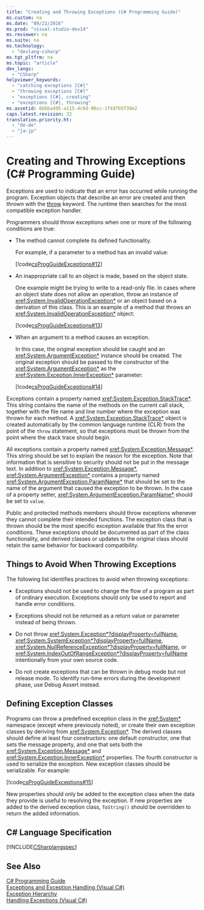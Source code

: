 ```yaml
---
title: "Creating and Throwing Exceptions (C# Programming Guide)"
ms.custom: na
ms.date: "09/22/2016"
ms.prod: "visual-studio-dev14"
ms.reviewer: na
ms.suite: na
ms.technology: 
  - "devlang-csharp"
ms.tgt_pltfrm: na
ms.topic: "article"
dev_langs: 
  - "CSharp"
helpviewer_keywords: 
  - "catching exceptions [C#]"
  - "throwing exceptions [C#]"
  - "exceptions [C#], creating"
  - "exceptions [C#], throwing"
ms.assetid: 6bbba495-a115-4c6d-90cc-1f4d7b5f39e2
caps.latest.revision: 32
translation.priority.ht: 
  - "de-de"
  - "ja-jp"
---
```

# Creating and Throwing Exceptions (C# Programming Guide)
Exceptions are used to indicate that an error has occurred while running the program. Exception objects that describe an error are created and then *thrown* with the [throw](../vs140/throw--csharp-reference-.md) keyword. The runtime then searches for the most compatible exception handler.  
  
 Programmers should throw exceptions when one or more of the following conditions are true:  
  
-   The method cannot complete its defined functionality.  
  
     For example, if a parameter to a method has an invalid value:  
  
     [!code[csProgGuideExceptions#12](../vs140/codesnippet/CSharp/creating-and-throwing-exceptions--csharp-programming-guide-_1.cs)]  
  
-   An inappropriate call to an object is made, based on the object state.  
  
     One example might be trying to write to a read-only file. In cases where an object state does not allow an operation, throw an instance of <xref:System.InvalidOperationException*> or an object based on a derivation of this class. This is an example of a method that throws an <xref:System.InvalidOperationException*> object:  
  
     [!code[csProgGuideExceptions#13](../vs140/codesnippet/CSharp/creating-and-throwing-exceptions--csharp-programming-guide-_2.cs)]  
  
-   When an argument to a method causes an exception.  
  
     In this case, the original exception should be caught and an <xref:System.ArgumentException*> instance should be created. The original exception should be passed to the constructor of the <xref:System.ArgumentException*> as the <xref:System.Exception.InnerException*> parameter:  
  
     [!code[csProgGuideExceptions#14](../vs140/codesnippet/CSharp/creating-and-throwing-exceptions--csharp-programming-guide-_3.cs)]  
  
 Exceptions contain a property named <xref:System.Exception.StackTrace*>. This string contains the name of the methods on the current call stack, together with the file name and line number where the exception was thrown for each method. A <xref:System.Exception.StackTrace*> object is created automatically by the common language runtime (CLR) from the point of the `throw` statement, so that exceptions must be thrown from the point where the stack trace should begin.  
  
 All exceptions contain a property named <xref:System.Exception.Message*>. This string should be set to explain the reason for the exception. Note that information that is sensitive to security should not be put in the message text. In addition to <xref:System.Exception.Message*>, <xref:System.ArgumentException*> contains a property named <xref:System.ArgumentException.ParamName*> that should be set to the name of the argument that caused the exception to be thrown. In the case of a property setter, <xref:System.ArgumentException.ParamName*> should be set to `value`.  
  
 Public and protected methods members should throw exceptions whenever they cannot complete their intended functions. The exception class that is thrown should be the most specific exception available that fits the error conditions. These exceptions should be documented as part of the class functionality, and derived classes or updates to the original class should retain the same behavior for backward compatibility.  
  
## Things to Avoid When Throwing Exceptions  
 The following list identifies practices to avoid when throwing exceptions:  
  
-   Exceptions should not be used to change the flow of a program as part of ordinary execution. Exceptions should only be used to report and handle error conditions.  
  
-   Exceptions should not be returned as a return value or parameter instead of being thrown.  
  
-   Do not throw <xref:System.Exception*?displayProperty=fullName>, <xref:System.SystemException*?displayProperty=fullName>, <xref:System.NullReferenceException*?displayProperty=fullName>, or <xref:System.IndexOutOfRangeException*?displayProperty=fullName> intentionally from your own source code.  
  
-   Do not create exceptions that can be thrown in debug mode but not release mode. To identify run-time errors during the development phase, use Debug Assert instead.  
  
## Defining Exception Classes  
 Programs can throw a predefined exception class in the <xref:System*> namespace (except where previously noted), or create their own exception classes by deriving from <xref:System.Exception*>. The derived classes should define at least four constructors: one default constructor, one that sets the message property, and one that sets both the <xref:System.Exception.Message*> and <xref:System.Exception.InnerException*> properties. The fourth constructor is used to serialize the exception. New exception classes should be serializable. For example:  
  
 [!code[csProgGuideExceptions#15](../vs140/codesnippet/CSharp/creating-and-throwing-exceptions--csharp-programming-guide-_4.cs)]  
  
 New properties should only be added to the exception class when the data they provide is useful to resolving the exception. If new properties are added to the derived exception class, `ToString()` should be overridden to return the added information.  
  
## C# Language Specification  
 [!INCLUDE[CSharplangspec](../vs140/includes/csharplangspec_md.md)]  
  
## See Also  
 [C# Programming Guide](../vs140/csharp-programming-guide.md)   
 [Exceptions and Exception Handling (Visual C#)](../vs140/exceptions-and-exception-handling--csharp-programming-guide-.md)   
 [Exception Hierarchy](assetId:///f7d68675-be06-40fb-a555-05f0c5a6f66b)   
 [Handling Exceptions (Visual C#)](../vs140/exception-handling--csharp-programming-guide-.md)